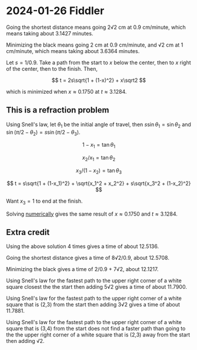 2024-01-26 Fiddler
==================
Going the shortest distance means going 2√2 cm at 0.9 cm/minute,
which means taking about 3.1427 minutes.

Minimizing the black means going 2 cm at 0.9 cm/minute, and √2 cm at
1 cm/minute, which means taking about 3.6364 minutes.

Let $s = 1/0.9$.  Take a path from the start to $x$ below the center,
then to $x$ right of the center, then to the finish.  Then,

$$ t = 2s\sqrt{1 + (1-x)^2} + x\sqrt2 $$

which is minimized when $x \approx 0.1750$ at $t \approx 3.1284$.

This is a refraction problem
----------------------------
Using Snell's law, let $\theta_1$ be the initial angle of travel,
then $s\sin\theta_1 = \sin\theta_2$ and
$\sin(\pi/2-\theta_2) = s\sin(\pi/2-\theta_3)$.

$$ 1 - x_1 = \tan\theta_1 $$

$$ x_2/x_1 = \tan\theta_2 $$

$$ x_3/(1-x_2) = \tan\theta_3 $$

$$ t = s\sqrt{1 + (1-x_1)^2} + \sqrt{x_1^2 + x_2^2} + s\sqrt{x_3^2 + (1-x_2)^2} $$

Want $x_3 = 1$ to end at the finish.

Solving [numerically](20240126.hs) gives the same result
of $x \approx 0.1750$ and $t \approx 3.1284$.

Extra credit
------------
Using the above solution 4 times gives a time of about 12.5136.

Going the shortest distance gives a time of 8√2/0.9, about 12.5708.

Minimizing the black gives a time of 2/0.9 + 7√2, about 12.1217.

Using Snell's law for the fastest path to the upper right corner of a white
square closest the the start then adding 5√2 gives a time of about 11.7900.

Using Snell's law for the fastest path to the upper right corner of a
white square that is (2,3) from the start then adding 3√2 gives a time
of about 11.7881.

Using Snell's law for the fastest path to the upper right corner of a
white square that is (3,4) from the start does not find a faster path
than going to the the upper right corner of a white square that is (2,3)
away from the start then adding √2.
